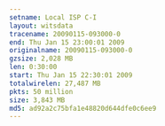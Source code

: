 ```yaml
---
setname: Local ISP C-I
layout: witsdata
tracename: 20090115-093000-0
end: Thu Jan 15 23:00:01 2009
originalname: 20090115-093000-0
gzsize: 2,028 MB
len: 0:30:00
start: Thu Jan 15 22:30:01 2009
totalwirelen: 27,487 MB
pkts: 50 million
size: 3,843 MB
md5: ad92a2c75bfa1e48820d644dfe0c6ee9
---
```


